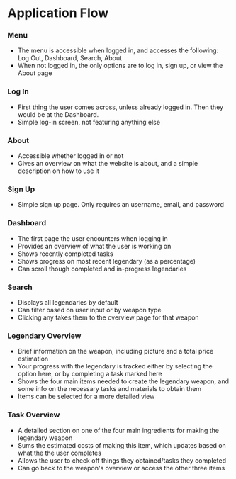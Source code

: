 # Application Flow

### Menu
* The menu is accessible when logged in, and accesses the following: Log Out, Dashboard, Search, About
* When not logged in, the only options are to log in, sign up, or view the About page

### Log In
* First thing the user comes across, unless already logged in. Then they would be at the Dashboard.
* Simple log-in screen, not featuring anything else

### About
* Accessible whether logged in or not
* Gives an overview on what the website is about, and a simple description on how to use it

### Sign Up
* Simple sign up page. Only requires an username, email, and password

### Dashboard
* The first page the user encounters when logging in
* Provides an overview of what the user is working on
* Shows recently completed tasks
* Shows progress on most recent legendary (as a percentage)
* Can scroll though completed and in-progress legendaries

### Search
* Displays all legendaries by default
* Can filter based on user input or by weapon type
* Clicking any takes them to the overview page for that weapon

### Legendary Overview
* Brief information on the weapon, including picture and a total price estimation
* Your progress with the legendary is tracked either by selecting the option here, or by completing a task marked here
* Shows the four main items needed to create the legendary weapon, and some info on the necessary tasks and materials to obtain them
* Items can be selected for a more detailed view

### Task Overview
* A detailed section on one of the four main ingredients for making the legendary weapon
* Sums the estimated costs of making this item, which updates based on what the the user completes
* Allows the user to check off things they obtained/tasks they completed
* Can go back to the weapon's overview or access the other three items

